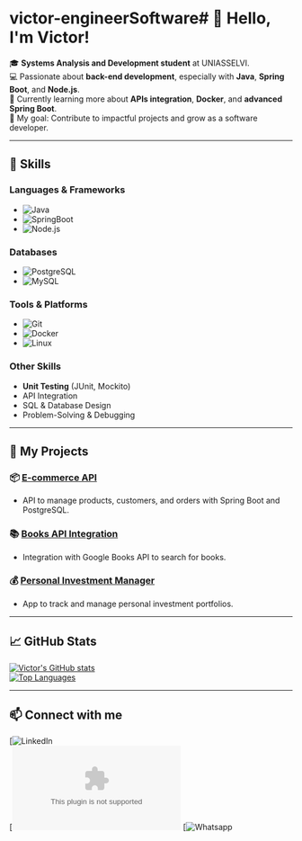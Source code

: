 # victor-engineerSoftware# 👋 Hello, I'm Victor!

🎓 **Systems Analysis and Development student** at UNIASSELVI.  
💻 Passionate about **back-end development**, especially with **Java**, **Spring Boot**, and **Node.js**.  
🌱 Currently learning more about **APIs integration**, **Docker**, and **advanced Spring Boot**.  
🎯 My goal: Contribute to impactful projects and grow as a software developer.  

---

## 🚀 Skills

### **Languages & Frameworks**
- ![Java](https://img.shields.io/badge/Java-17-blue)
- ![SpringBoot](https://img.shields.io/badge/SpringBoot-6.0-brightgreen)
- ![Node.js](https://img.shields.io/badge/Node.js-14.x-green)

### **Databases**
- ![PostgreSQL](https://img.shields.io/badge/PostgreSQL-14-lightblue)
- ![MySQL](https://img.shields.io/badge/MySQL-8.0-orange)

### **Tools & Platforms**
- ![Git](https://img.shields.io/badge/Git-black)
- ![Docker](https://img.shields.io/badge/Docker-blue)
- ![Linux](https://img.shields.io/badge/Linux-Ubuntu-orange)

### **Other Skills**
- **Unit Testing** (JUnit, Mockito)
- API Integration
- SQL & Database Design
- Problem-Solving & Debugging

---

## 🌟 My Projects

### 📦 [E-commerce API](https://github.com/victor-engineer/ecommerce-backend)
- API to manage products, customers, and orders with Spring Boot and PostgreSQL.

### 📚 [Books API Integration](https://github.com/victor-engineer/books-api)
- Integration with Google Books API to search for books.

### 💰 [Personal Investment Manager](https://github.com/victor-engineer/investment-manager)
- App to track and manage personal investment portfolios.

---

## 📈 GitHub Stats

[![Victor's GitHub stats](https://github-readme-stats.vercel.app/api?username=victor-engineer&show_icons=true&theme=radical)](https://github.com/anuraghazra/github-readme-stats)  
[![Top Languages](https://github-readme-stats.vercel.app/api/top-langs/?username=victor-engineer&layout=compact&theme=radical)](https://github.com/anuraghazra/github-readme-stats)

---

## 📫 Connect with me
[![LinkedIn](https://www.linkedin.com/in/victor-de-lima-59a223233/)  
[![Email](elderdelima533@gmail.com)
[![Whatsapp]((88)992006439)

